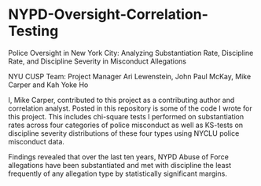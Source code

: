 # NYPD-Oversight-Correlation-Testing
Police Oversight in New York City: Analyzing Substantiation Rate, Discipline Rate, and Discipline Severity in Misconduct Allegations

NYU CUSP Team: Project Manager Ari Lewenstein, John Paul McKay, Mike Carper and Kah Yoke Ho

I, Mike Carper, contributed to this project as a contributing author and correlation analyst. Posted in this repository is some of the code I wrote for this project. This includes chi-square tests I performed on substantiation rates across four categories of police misconduct as well as KS-tests on discipline severity distributions of these four types using NYCLU police misconduct data.

Findings revealed that over the last ten years, NYPD Abuse of Force allegations have been substantiated and met with discipline the least frequently of any allegation type by statistically significant margins.

